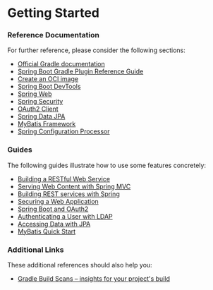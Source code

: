 # Getting Started

### Reference Documentation
For further reference, please consider the following sections:

* [Official Gradle documentation](https://docs.gradle.org)
* [Spring Boot Gradle Plugin Reference Guide](https://docs.spring.io/spring-boot/docs/3.0.10-SNAPSHOT/gradle-plugin/reference/html/)
* [Create an OCI image](https://docs.spring.io/spring-boot/docs/3.0.10-SNAPSHOT/gradle-plugin/reference/html/#build-image)
* [Spring Boot DevTools](https://docs.spring.io/spring-boot/docs/3.0.10-SNAPSHOT/reference/htmlsingle/#using.devtools)
* [Spring Web](https://docs.spring.io/spring-boot/docs/3.0.10-SNAPSHOT/reference/htmlsingle/#web)
* [Spring Security](https://docs.spring.io/spring-boot/docs/3.0.10-SNAPSHOT/reference/htmlsingle/#web.security)
* [OAuth2 Client](https://docs.spring.io/spring-boot/docs/3.0.10-SNAPSHOT/reference/htmlsingle/#web.security.oauth2.client)
* [Spring Data JPA](https://docs.spring.io/spring-boot/docs/3.0.10-SNAPSHOT/reference/htmlsingle/#data.sql.jpa-and-spring-data)
* [MyBatis Framework](https://mybatis.org/spring-boot-starter/mybatis-spring-boot-autoconfigure/)
* [Spring Configuration Processor](https://docs.spring.io/spring-boot/docs/3.0.10-SNAPSHOT/reference/htmlsingle/#appendix.configuration-metadata.annotation-processor)

### Guides
The following guides illustrate how to use some features concretely:

* [Building a RESTful Web Service](https://spring.io/guides/gs/rest-service/)
* [Serving Web Content with Spring MVC](https://spring.io/guides/gs/serving-web-content/)
* [Building REST services with Spring](https://spring.io/guides/tutorials/rest/)
* [Securing a Web Application](https://spring.io/guides/gs/securing-web/)
* [Spring Boot and OAuth2](https://spring.io/guides/tutorials/spring-boot-oauth2/)
* [Authenticating a User with LDAP](https://spring.io/guides/gs/authenticating-ldap/)
* [Accessing Data with JPA](https://spring.io/guides/gs/accessing-data-jpa/)
* [MyBatis Quick Start](https://github.com/mybatis/spring-boot-starter/wiki/Quick-Start)

### Additional Links
These additional references should also help you:

* [Gradle Build Scans – insights for your project's build](https://scans.gradle.com#gradle)

